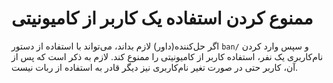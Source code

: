 # ممنوع کردن استفاده یک کاربر از کامیونیتی

اگر حل‌کننده(داور) لازم بداند، می‌تواند با استفاده از دستور `ban/` و سپس وارد کردن نام‌کاربری یک نفر، استفاده کاربر از کامیونیتی را ممنوع کند. لازم به ذکر است که پس از آن، کاربر حتی در صورت تغیر نام‌کاربری نیز دیگر قادر به استفاده از ربات نیست.
